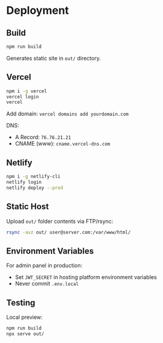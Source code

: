 # Deployment

## Build

```bash
npm run build
```

Generates static site in `out/` directory.

## Vercel

```bash
npm i -g vercel
vercel login
vercel
```

Add domain: `vercel domains add yourdomain.com`

DNS:
- A Record: `76.76.21.21`
- CNAME (www): `cname.vercel-dns.com`

## Netlify

```bash
npm i -g netlify-cli
netlify login
netlify deploy --prod
```

## Static Host

Upload `out/` folder contents via FTP/rsync:

```bash
rsync -avz out/ user@server.com:/var/www/html/
```

## Environment Variables

For admin panel in production:
- Set `JWT_SECRET` in hosting platform environment variables
- Never commit `.env.local`

## Testing

Local preview:
```bash
npm run build
npx serve out/
```
